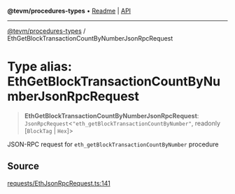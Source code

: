 **@tevm/procedures-types** • [Readme](../README.md) \| [API](../globals.md)

***

[@tevm/procedures-types](../README.md) / EthGetBlockTransactionCountByNumberJsonRpcRequest

# Type alias: EthGetBlockTransactionCountByNumberJsonRpcRequest

> **EthGetBlockTransactionCountByNumberJsonRpcRequest**: `JsonRpcRequest`\<`"eth_getBlockTransactionCountByNumber"`, readonly [`BlockTag` \| `Hex`]\>

JSON-RPC request for `eth_getBlockTransactionCountByNumber` procedure

## Source

[requests/EthJsonRpcRequest.ts:141](https://github.com/evmts/tevm-monorepo/blob/main/packages/procedures-types/src/requests/EthJsonRpcRequest.ts#L141)
